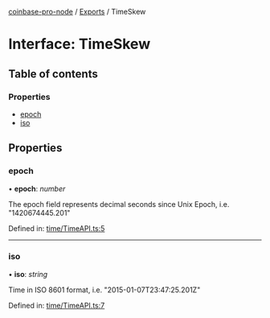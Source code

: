 [coinbase-pro-node](../README.md) / [Exports](../modules.md) / TimeSkew

# Interface: TimeSkew

## Table of contents

### Properties

- [epoch](timeskew.md#epoch)
- [iso](timeskew.md#iso)

## Properties

### epoch

• **epoch**: *number*

The epoch field represents decimal seconds since Unix Epoch, i.e. "1420674445.201"

Defined in: [time/TimeAPI.ts:5](https://github.com/bennycode/coinbase-pro-node/blob/a54e177/src/time/TimeAPI.ts#L5)

___

### iso

• **iso**: *string*

Time in ISO 8601 format, i.e. "2015-01-07T23:47:25.201Z"

Defined in: [time/TimeAPI.ts:7](https://github.com/bennycode/coinbase-pro-node/blob/a54e177/src/time/TimeAPI.ts#L7)
